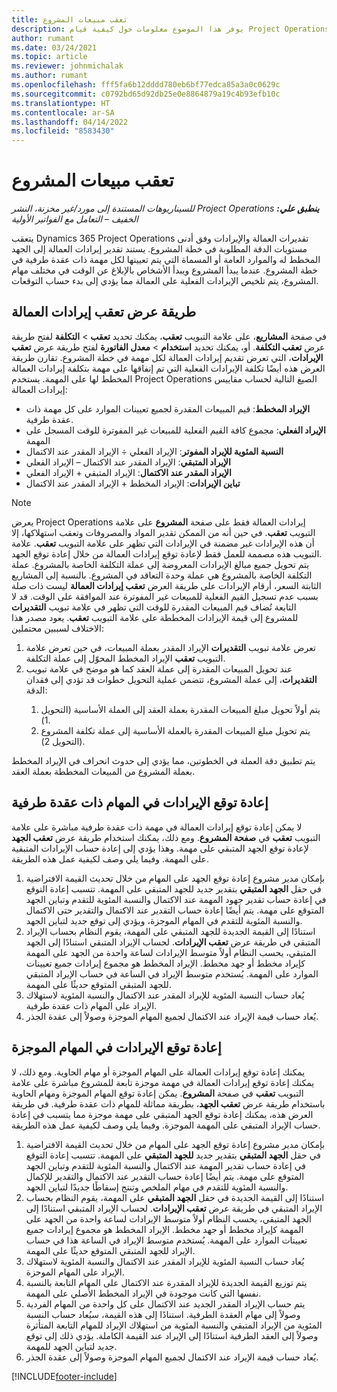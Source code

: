```yaml
---
title: تعقب مبيعات المشروع
description: يوفر هذا الموضوع معلومات حول كيفية قيام Project Operations بتعقب التقدم في مقابل إيرادات العمالة على مشروع.
author: rumant
ms.date: 03/24/2021
ms.topic: article
ms.reviewer: johnmichalak
ms.author: rumant
ms.openlocfilehash: fff5fa6b12dddd780eb6bf77edca85a3a0c0629c
ms.sourcegitcommit: c0792bd65d92db25e0e8864879a19c4b93efb10c
ms.translationtype: HT
ms.contentlocale: ar-SA
ms.lasthandoff: 04/14/2022
ms.locfileid: "8583430"
---
```

# <a name="project-sales-tracking"></a>تعقب مبيعات المشروع

_**ينطبق علي:** ‏‫Project Operations للسيناريوهات المستندة إلى مورد/غير مخزنة‬، ‏‫النشر الخفيف – التعامل مع الفواتير الأولية‬_

يتعقب Dynamics 365 Project Operations تقديرات العمالة والإيرادات وفق أدنى مستويات الدقة المطلوبة في خطة المشروع. يستند تقدير إيرادات العمالة إلى الجهد المخطط له والموارد العامة أو المسماة التي يتم تعيينها لكل مهمة ذات عقدة طرفية في خطة المشروع. عندما يبدأ المشروع ويبدأ الأشخاص بالإبلاغ عن الوقت في مختلف مهام المشروع، يتم تلخيص الإيرادات الفعلية على العمالة مما يؤدي إلى بدء حساب التوقعات.

## <a name="labor-revenue-tracking-view"></a>طريقة عرض تعقب إيرادات العمالة

في صفحة **المشاريع**، على علامة التبويب **تعقب**، يمكنك تحديد **تعقب** > **التكلفة** لفتح طريقة عرض **تعقب التكلفة**. أو، يمكنك تحديد **استخدام** > **معدل الفاتورة‬** لفتح طريقة عرض **تعقب الإيرادات**، التي تعرض تقديم إيرادات العمالة لكل مهمة في خطة المشروع. تقارن طريقة العرض هذه أيضًا تكلفة الإيرادات الفعلية التي تم إنفاقها على مهمة بتكلفة إيرادات العمالة المخطط لها على المهمة. يستخدم Project Operations الصيغ التالية لحساب مقاييس إيرادات العمالة:

- **الإيراد المخطط**: قيم المبيعات المقدرة لجميع تعيينات الموارد على كل مهمة ذات عقدة طرفية.
- **الإيراد الفعلي**: مجموع كافة القيم الفعلية للمبيعات غير المفوترة للوقت المسجل على المهمة
- **النسبة المئوية للإيراد المفوتر**: الإيراد الفعلي ÷ الإيراد المقدر عند الاكتمال
- **الإيراد المتبقي**: الإيراد المقدر عند الاكتمال – الإيراد الفعلي
- **الإيراد المقدر عند الاكتمال**: الإيراد المتبقي + الإيراد الفعلي
- **تباين الإيرادات‬**: الإيراد المخطط‬ + الإيراد المقدر عند الاكتمال‬


> [!NOTE]
> يعرض Project Operations إيرادات العمالة فقط على صفحة **المشروع** على علامة التبويب **تعقب**. في حين أنه من الممكن تقدير المواد والمصروفات وتعقب استهلاكها، إلا أن هذه الإيرادات غير مضمنة في الإيرادات التي تظهر على علامة التبويب **تعقب**. علامة التبويب هذه مصممة للعمل فقط لإعادة توقع إيرادات العمالة من خلال إعادة توقع الجهد.  
> يتم تحويل جميع مبالغ الإيرادات المعروضة إلى عملة التكلفة الخاصة بالمشروع. عملة التكلفة الخاصة بالمشروع هي عملة وحدة التعاقد في المشروع. بالنسبة إلى المشاريع الثابتة السعر، أرقام الإيرادات على طريقة العرض **تعقب إيرادات العمالة** ليست ذات صلة بسبب عدم تسجيل القيم الفعلية للمبيعات غير المفوترة عند الموافقة على الوقت.
> قد لا تُضاف قيم المبيعات المقدرة للوقت التي تظهر في علامة تبويب **التقديرات‏‎** التابعة للمشروع إلى قيمة الإيرادات المخططة على علامة التبويب **تعقب**. يعود مصدر هذا الاختلاف لسببين محتملين:
><ol>
   ><li> تعرض علامة تبويب <b>التقديرات</b> الإيراد المقدر بعملة المبيعات، في حين تعرض علامة التبويب <b>تعقب</b> الإيراد المخطط المحوّل إلى عملة التكلفة. </li>
   ><li> عند تحويل المبيعات المقدرة إلى عملة العقد كما هو موضح في علامة تبويب <b>التقديرات</b>، إلى عملة المشروع، تتضمن عملية التحويل خطوات قد تؤدي إلى فقدان الدقة: </li>
><ol>
><li> يتم أولاً تحويل مبلغ المبيعات المقدرة بعملة العقد إلى العملة الأساسية (التحويل 1).</li>
><li> يتم تحويل مبلغ المبيعات المقدرة بالعملة الأساسية إلى عملة تكلفة المشروع (التحويل 2). </li>
></ol>
></ol>
> يتم تطبيق دقة العملة في الخطوتين، مما يؤدي إلى حدوث انحراف في الإيراد المخطط بعملة المشروع من المبيعات المخططة بعملة العقد.
   

## <a name="reprojecting-revenues-on-leaf-node-tasks"></a>إعادة توقع الإيرادات في المهام ذات عقدة طرفية

لا يمكن إعادة توقع إيرادات العمالة في مهمة ذات عقدة طرفية مباشرة على علامة التبويب **تعقب** في **صفحة المشروع**. ومع ذلك، يمكنك استخدام طريقة عرض **تعقب الجهد** لإعادة توقع الجهد المتبقي على مهمة. وهذا يؤدي إلى إعادة حساب الإيرادات المتبقية على المهمة. وفيما يلي وصف لكيفية عمل هذه الطريقة.

1. بإمكان مدير مشروع إعادة توقع الجهد على المهام من خلال تحديث القيمة الافتراضية في حقل **الجهد المتبقي** بتقدير جديد للجهد المتبقي على المهمة. تتسبب إعادة التوقع في إعادة حساب تقدير جهود المهمة عند الاكتمال والنسبة المئوية للتقدم وتباين الجهد المتوقع على مهمة. يتم أيضًا إعادة حساب التقدير عند الاكتمال والتقدير حتى الاكتمال والنسبة المئوية للتقدم في المهام الموجزة، ويؤدي إلى توقع جديد لتباين الجهد.
2. استنادًا إلى القيمة الجديدة للجهد المتبقي على المهمة، يقوم النظام بحساب الإيراد المتبقي في طريقة عرض **تعقب الإيرادات**. لحساب الإيراد المتبقي استنادًا إلى الجهد المتبقي، يحسب النظام أولاً متوسط الإيرادات لساعة واحدة من الجهد على المهمة كإيراد مخطط أو جهد مخطط. الإيراد المخطط هو مجموع إيرادات جميع تعيينات الموارد على المهمة. يُستخدم متوسط الإيراد في الساعة في حساب الإيراد المتبقي للجهد المتبقي المتوقع حديثًا على المهمة.
3. يُعاد حساب النسبة المئوية للإيراد المقدر عند الاكتمال والنسبة المئوية لاستهلاك الإيراد على المهام ذات عقدة طرفية.
4. يُعاد حساب قيمة الإيراد عند الاكتمال لجميع المهام الموجزة وصولاً  إلى عقدة الجذر.

## <a name="reprojecting-revenues-on-summary-tasks"></a>إعادة توقع الإيرادات في المهام الموجزة

يمكنك إعادة توقع إيرادات العمالة على المهام الموجزة أو مهام الحاوية. ومع ذلك، لا يمكنك إعادة توقع إيرادات العمالة في مهمة موجزة تابعة للمشروع مباشرة على علامة التبويب **تعقب** في صفحة **المشروع**. يمكن إعادة توقع المهام الموجزة ومهام الحاوية باستخدام طريقة عرض **تعقب الجهد‬**، بطريقة مماثلة للمهام ذات عقدة طرفية. في طريقة العرض هذه، يمكنك إعادة توقع الجهد المتبقي على مهمة موجزة مما يتسبب في إعادة حساب الإيراد المتبقي على المهمة الموجزة. وفيما يلي وصف لكيفية عمل هذه الطريقة.

1. بإمكان مدير مشروع إعادة توقع الجهد على المهام من خلال تحديث القيمة الافتراضية في حقل **الجهد المتبقي** بتقدير جديد **للجهد المتبقي** على المهمة. تتسبب إعادة التوقع في إعادة حساب تقدير المهمة عند الاكتمال والنسبة المئوية للتقدم وتباين الجهد المتوقع على مهمة. يتم أيضًا إعادة حساب التقدير عند الاكتمال والتقدير للإكمال والنسبة المئوية للتقدم في مهام الملخص وتنتج إسقاطًا جديدًا لتباين الجهد.
2. استنادًا إلى القيمة الجديدة في حقل **الجهد المتبقي** على المهمة، يقوم النظام بحساب الإيراد المتبقي في طريقة عرض **تعقب الإيرادات**. لحساب الإيراد المتبقي استنادًا إلى الجهد المتبقي، يحسب النظام أولاً متوسط الإيرادات لساعة واحدة من الجهد على المهمة كإيراد مخطط أو جهد مخطط. الإيراد المخطط هو مجموع إيرادات جميع تعيينات الموارد على المهمة. يُستخدم متوسط الإيراد في الساعة هذا في حساب الإيراد للجهد المتبقي المتوقع حديثًا على المهمة.
3. يُعاد حساب النسبة المئوية للإيراد المقدر عند الاكتمال والنسبة المئوية لاستهلاك الإيراد على المهام الموجزة.
4. يتم توزيع القيمة الجديدة للإيراد المقدرة عند الاكتمال على المهام التابعة بالنسبة نفسها التي كانت موجودة في الإيراد المخطط الأصلي على المهمة.
5. يتم حساب الإيراد المقدر الجديد عند الاكتمال على كل واحدة من المهام الفردية وصولاً إلى مهام العقدة الطرفية. استنادًا إلى هذه القيمة، سيُعاد حساب النسبة المئوية من الإيراد المتبقي والنسبة المئوية من استهلاك الإيراد للمهام التابعة المتأثرة وصولاً إلى العقد الطرفية استنادًا إلى الإيراد عند القيمة الكاملة. يؤدي ذلك إلى توقع جديد لتباين الجهد للمهمة. 
6. يُعاد حساب قيمة الإيراد عند الاكتمال لجميع المهام الموجزة وصولاً  إلى عقدة الجذر.


[!INCLUDE[footer-include](../includes/footer-banner.md)]

